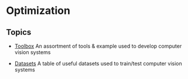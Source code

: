 # Optimization

## Topics

-   [Toolbox](http://scikit-learn.org/stable/) An assortment of tools & example used to develop computer vision systems

-   [Datasets](http://www.astropy.org/) A table of useful datasets used to train/test computer vision systems
